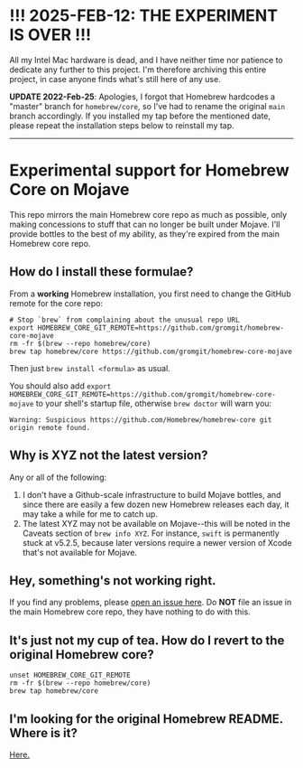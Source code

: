 # !!! 2025-FEB-12: THE EXPERIMENT IS OVER !!!

All my Intel Mac hardware is dead, and I have neither time nor patience to dedicate any further to this project. I'm therefore archiving this entire project, in case anyone finds what's still here of any use.

**UPDATE 2022-Feb-25**: Apologies, I forgot that Homebrew hardcodes a "master" branch for `homebrew/core`, so I've had to rename the original `main` branch accordingly. If you installed my tap before the mentioned date, please repeat the installation steps below to reinstall my tap.

---

# Experimental support for Homebrew Core on Mojave

This repo mirrors the main Homebrew core repo as much as possible, only making concessions to stuff that can no longer be built under Mojave. I'll provide bottles to the best of my ability, as they're expired from the main Homebrew core repo.

## How do I install these formulae?

From a **working** Homebrew installation, you first need to change the GitHub remote for the core repo:
```
# Stop `brew` from complaining about the unusual repo URL
export HOMEBREW_CORE_GIT_REMOTE=https://github.com/gromgit/homebrew-core-mojave
rm -fr $(brew --repo homebrew/core)
brew tap homebrew/core https://github.com/gromgit/homebrew-core-mojave
```
Then just `brew install <formula>` as usual.

You should also add `export HOMEBREW_CORE_GIT_REMOTE=https://github.com/gromgit/homebrew-core-mojave` to your shell's startup file, otherwise `brew doctor` will warn you:
```
Warning: Suspicious https://github.com/Homebrew/homebrew-core git origin remote found.
```

## Why is XYZ not the latest version?

Any or all of the following:

1. I don't have a Github-scale infrastructure to build Mojave bottles, and since there are easily a few dozen new Homebrew releases each day, it may take a while for me to catch up.
2. The latest XYZ may not be available on Mojave--this will be noted in the Caveats section of `brew info XYZ`. For instance, `swift` is permanently stuck at v5.2.5, because later versions require a newer version of Xcode that's not available for Mojave.

## Hey, something's not working right.

If you find any problems, please [open an issue here](https://github.com/gromgit/homebrew-core-mojave/issues/new/choose). Do **NOT** file an issue in the main Homebrew core repo, they have nothing to do with this.

## It's just not my cup of tea. How do I revert to the original Homebrew core?

```
unset HOMEBREW_CORE_GIT_REMOTE
rm -fr $(brew --repo homebrew/core)
brew tap homebrew/core
```

## I'm looking for the original Homebrew README. Where is it?

[Here.](https://github.com/Homebrew/homebrew-core/blob/master/README.md)
